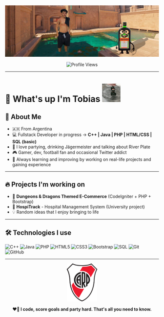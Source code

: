 <p align="center">
  <img src="banner.png" alt="@33Tobias Banner" width="1000"/>
</p>

<p align="center">
  <img src="https://komarev.com/ghpvc/?username=33Tobias&color=red" alt="Profile Views"/>
</p>

---

<h1>👋 What's up I'm Tobias   <img src="jager.gif" alt="Jager Mini" width="60"/></h1>

## 🚀 About Me

- 🇦🇷 From Argentina
- 💻 Fullstack Developer in progress → **C++ | Java | PHP | HTML/CSS | SQL (basic)**
- 🎉 I love partying, drinking Jägermeister and talking about River Plate
- 🎮 Gamer, dev, football fan and occasional Twitter addict
- 🧠 Always learning and improving by working on real-life projects and gaining experience

---

## 🔥 Projects I'm working on

- 🛒 **Dungeons & Dragons Themed E-Commerce** (CodeIgniter + PHP + Bootstrap)
- 🏥 **HospiTrack** - Hospital Management System (University project)
- 💡 Random ideas that I enjoy bringing to life

---

## 🛠️ Technologies I use

![C++](https://img.shields.io/badge/C++-00599C?style=for-the-badge&logo=cplusplus&logoColor=white)
![Java](https://img.shields.io/badge/Java-ED8B00?style=for-the-badge&logo=java&logoColor=white)
![PHP](https://img.shields.io/badge/PHP-777BB4?style=for-the-badge&logo=php&logoColor=white)
![HTML5](https://img.shields.io/badge/HTML5-E34F26?style=for-the-badge&logo=html5&logoColor=white)
![CSS3](https://img.shields.io/badge/CSS3-1572B6?style=for-the-badge&logo=css3&logoColor=white)
![Bootstrap](https://img.shields.io/badge/Bootstrap-563D7C?style=for-the-badge&logo=bootstrap&logoColor=white)
![SQL](https://img.shields.io/badge/SQL-4479A1?style=for-the-badge&logo=mysql&logoColor=white)
![Git](https://img.shields.io/badge/Git-F05032?style=for-the-badge&logo=git&logoColor=white)
![GitHub](https://img.shields.io/badge/GitHub-181717?style=for-the-badge&logo=github&logoColor=white)

---

<p align="center">
  <img src="river.png" alt="River Plate Logo" width="100"/>
</p>

<p align="center"><b>❤️🐔 I code, score goals and party hard. That's all you need to know.</b></p>

<!---
33Tobias/Profile is a special repo because its README.md is shown on my profile.
--->
